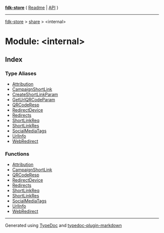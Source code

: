 [**fdk-store**](../../README.md) ( [Readme](../../README.md) \| [API](../../API.md) )

---

[fdk-store](../../API.md) > [share](../README.md) > \<internal\>

# Module: \<internal\>

## Index

### Type Aliases

- [Attribution](type-aliases/type-alias.Attribution.md)
- [CampaignShortLink](type-aliases/type-alias.CampaignShortLink.md)
- [CreateShortLinkParam](type-aliases/type-alias.CreateShortLinkParam.md)
- [GetUrlQRCodeParam](type-aliases/type-alias.GetUrlQRCodeParam.md)
- [QRCodeResp](type-aliases/type-alias.QRCodeResp.md)
- [RedirectDevice](type-aliases/type-alias.RedirectDevice.md)
- [Redirects](type-aliases/type-alias.Redirects.md)
- [ShortLinkReq](type-aliases/type-alias.ShortLinkReq.md)
- [ShortLinkRes](type-aliases/type-alias.ShortLinkRes.md)
- [SocialMediaTags](type-aliases/type-alias.SocialMediaTags.md)
- [UrlInfo](type-aliases/type-alias.UrlInfo.md)
- [WebRedirect](type-aliases/type-alias.WebRedirect.md)

### Functions

- [Attribution](functions/function.Attribution-1.md)
- [CampaignShortLink](functions/function.CampaignShortLink-1.md)
- [QRCodeResp](functions/function.QRCodeResp-1.md)
- [RedirectDevice](functions/function.RedirectDevice-1.md)
- [Redirects](functions/function.Redirects-1.md)
- [ShortLinkReq](functions/function.ShortLinkReq-1.md)
- [ShortLinkRes](functions/function.ShortLinkRes-1.md)
- [SocialMediaTags](functions/function.SocialMediaTags-1.md)
- [UrlInfo](functions/function.UrlInfo-1.md)
- [WebRedirect](functions/function.WebRedirect-1.md)

---

Generated using [TypeDoc](https://typedoc.org/) and [typedoc-plugin-markdown](https://www.npmjs.com/package/typedoc-plugin-markdown)
